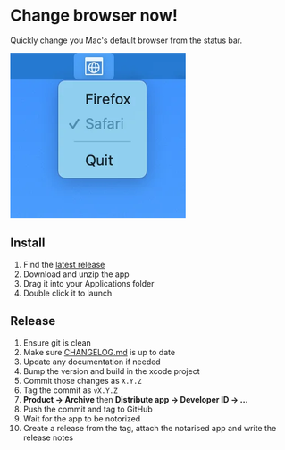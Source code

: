 # Change browser now!

Quickly change you Mac's default browser from the status bar.

![The BrowserNow menu showing safari is active and Firefox is available](/screenshot.webp)

## Install

1. Find the [latest release](https://github.com/robb-j/BrowserNow/releases)
2. Download and unzip the app
3. Drag it into your Applications folder
4. Double click it to launch

## Release

1. Ensure git is clean
2. Make sure [CHANGELOG.md](/CHANGELOG.md) is up to date
3. Update any documentation if needed
4. Bump the version and build in the xcode project
5. Commit those changes as `X.Y.Z`
6. Tag the commit as `vX.Y.Z`
7. **Product → Archive** then **Distribute app → Developer ID → ...**
8. Push the commit and tag to GitHub
9. Wait for the app to be notorized
10. Create a release from the tag, attach the notarised app and write the release notes
